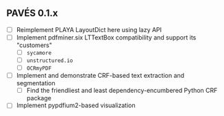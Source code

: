 ## PAVÉS 0.1.x
- [ ] Reimplement PLAYA LayoutDict here using lazy API
- [ ] Implement pdfminer.six LTTextBox compatibility and support its
      "customers"
  - [ ] `sycamore`
  - [ ] `unstructured.io`
  - [ ] `OCRmyPDF`
- [ ] Implement and demonstrate CRF-based text extraction and
      segmentation
  - [ ] Find the friendliest and least dependency-encumbered Python
        CRF package
- [ ] Implement pypdfium2-based visualization
